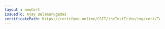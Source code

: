 ```yaml
--- 
layout : newCert 
issuedTo: Ajay Balamurugadas
certificatePath: https://certifyme.online/CSIT/theTestTribe/img/cert/TestFlix/AjayBalamurugadas_5bde8.png
--- 
```

